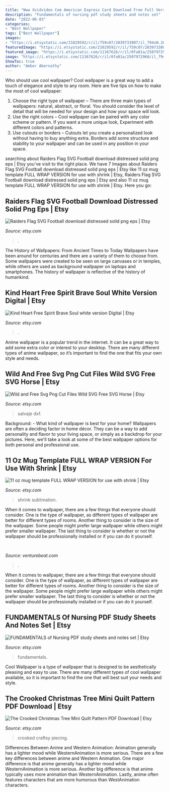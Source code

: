 ```yaml
---
title: "Www Xvidvideo Com American Express Card Download Free Full Version ~ Wild And Free Svg Png Cut Files Wild Svg Free Svg Horse"
description: "Fundamentals of nursing pdf study sheets and notes set"
date: "2022-06-03"
categories:
- "Best Wallpaper"
tags: ["Best Wallpaper"]
images:
- "https://i.etsystatic.com/21029592/r/il/759c07/2039733807/il_794xN.2039733807_b0lq.jpg"
featuredImage: "https://i.etsystatic.com/21029592/r/il/759c07/2039733807/il_794xN.2039733807_b0lq.jpg"
featured_image: "https://i.etsystatic.com/11367626/r/il/0fa01a/2507972960/il_794xN.2507972960_5igh.jpg"
image: "https://i.etsystatic.com/11367626/r/il/0fa01a/2507972960/il_794xN.2507972960_5igh.jpg"
ShowToc: true
author: "Amber Abernathy"
---
```



Who should use cool wallpaper?
Cool wallpaper is a great way to add a touch of elegance and style to any room. Here are five tips on how to make the most of cool wallpaper: 
1) Choose the right type of wallpaper – There are three main types of wallpapers: natural, abstract, or floral. You should consider the level of detail that will be needed for your design and how your space will look. 
2) Use the right colors – Cool wallpaper can be paired with any color scheme or pattern. If you want a more unique look, Experiment with different colors and patterns. 
3) Use cutouts or borders – Cutouts let you create a personalized look without having to buy anything extra. Borders add some structure and stability to your wallpaper and can be used in any position in your space.

	

		
searching about Raiders Flag SVG Football download distressed solid png eps | Etsy you've visit to the right place. We have 7 Images about Raiders Flag SVG Football download distressed solid png eps | Etsy like 11 oz mug template FULL WRAP VERSION for use with shrink | Etsy, Raiders Flag SVG Football download distressed solid png eps | Etsy and also 11 oz mug template FULL WRAP VERSION for use with shrink | Etsy. Here you go:
		
    
## Raiders Flag SVG Football Download Distressed Solid Png Eps | Etsy

<img loading=lazy src="https://i.etsystatic.com/19983244/r/il/69cacd/2259506523/il_1588xN.2259506523_g3y9.jpg" onerror="this.onerror=null;this.src='https://tse3.mm.bing.net/th?id=OIP.kAGEYjLnUqGDdnXMDfF7LAHaGG&amp;pid=15.1';" alt="Raiders Flag SVG Football download distressed solid png eps | Etsy">

_Source: etsy.com_

>. 

	

The History of Wallpapers: From Ancient Times to Today
Wallpapers have been around for centuries and there are a variety of them to choose from. Some wallpapers were created to be seen on large canvases or in temples, while others are used as background wallpaper on laptops and smartphones. The history of wallpaper is reflective of the history of humankind.

    
## Kind Heart Free Spirit Brave Soul White Version Digital | Etsy

<img loading=lazy src="https://i.etsystatic.com/18209466/r/il/78923f/2447806172/il_794xN.2447806172_spsg.jpg" onerror="this.onerror=null;this.src='https://tse1.mm.bing.net/th?id=OIP.Zq7N4M_-B8W2xG2LM21vJgHaHa&amp;pid=15.1';" alt="Kind Heart Free Spirit Brave Soul white version Digital | Etsy">

_Source: etsy.com_

>. 

	

Anime wallpaper is a popular trend in the internet. It can be a great way to add some extra color or interest to your desktop. There are many different types of anime wallpaper, so it’s important to find the one that fits your own style and needs.

    
## Wild And Free Svg Png Cut Files Wild SVG Free SVG Horse | Etsy

<img loading=lazy src="https://i.etsystatic.com/21826053/r/il/4b7b83/2589859584/il_1588xN.2589859584_pv04.jpg" onerror="this.onerror=null;this.src='https://tse3.mm.bing.net/th?id=OIP.hKU0bgIPQkHNuX6mEeJbYgHaHC&amp;pid=15.1';" alt="Wild and Free Svg Png Cut Files Wild SVG Free SVG Horse | Etsy">

_Source: etsy.com_

>salvaje dxf. 

	

Background: - What kind of wallpaper is best for your home?
Wallpapers are often a deciding factor in home décor. They can be a way to add personality and flavor to your living space, or simply as a backdrop for your pictures. Here, we'll take a look at some of the best wallpaper options for both personal and professional use.

    
## 11 Oz Mug Template FULL WRAP VERSION For Use With Shrink | Etsy

<img loading=lazy src="https://i.etsystatic.com/11367626/r/il/0fa01a/2507972960/il_794xN.2507972960_5igh.jpg" onerror="this.onerror=null;this.src='https://tse1.mm.bing.net/th?id=OIP.gOo8ArAt8IlhVNy6aRpYnQHaJ4&amp;pid=15.1';" alt="11 oz mug template FULL WRAP VERSION for use with shrink | Etsy">

_Source: etsy.com_

>shrink sublimation. 

	

When it comes to wallpaper, there are a few things that everyone should consider. One is the type of wallpaper, as different types of wallpaper are better for different types of rooms. Another thing to consider is the size of the wallpaper. Some people might prefer large wallpaper while others might prefer smaller wallpaper. The last thing to consider is whether or not the wallpaper should be professionally installed or if you can do it yourself.

    
## 

<img loading=lazy src="https://venturebeat.com/wp-content/uploads/2018/02/img_0033.jpg?w=800" onerror="this.onerror=null;this.src='https://tse4.mm.bing.net/th?id=OIP.LpeAeE8t40c4fg_DkM0fmAHaEK&amp;pid=15.1';" alt="">

_Source: venturebeat.com_

>. 

	

When it comes to wallpaper, there are a few things that everyone should consider. One is the type of wallpaper, as different types of wallpaper are better for different types of rooms. Another thing to consider is the size of the wallpaper. Some people might prefer large wallpaper while others might prefer smaller wallpaper. The last thing to consider is whether or not the wallpaper should be professionally installed or if you can do it yourself.

    
## FUNDAMENTALS Of Nursing PDF Study Sheets And Notes Set | Etsy

<img loading=lazy src="https://i.etsystatic.com/21029592/r/il/759c07/2039733807/il_794xN.2039733807_b0lq.jpg" onerror="this.onerror=null;this.src='https://tse3.mm.bing.net/th?id=OIP.582rfOwhlxAk9hV_JpnqOAHaJ4&amp;pid=15.1';" alt="FUNDAMENTALS of Nursing PDF study sheets and notes set | Etsy">

_Source: etsy.com_

>fundamentals. 

	

Cool Wallpaper is a type of wallpaper that is designed to be aesthetically pleasing and easy to use. There are many different types of cool wallpaper available, so it is important to find the one that will best suit your needs and style.

    
## The Crooked Christmas Tree Mini Quilt Pattern PDF Download | Etsy

<img loading=lazy src="https://i.etsystatic.com/13852497/r/il/3ad123/1121657713/il_794xN.1121657713_n47l.jpg" onerror="this.onerror=null;this.src='https://tse1.mm.bing.net/th?id=OIP.oWoW6k6R__73jq8BuWiB3QHaH9&amp;pid=15.1';" alt="The Crooked Christmas Tree Mini Quilt Pattern PDF Download | Etsy">

_Source: etsy.com_

>crooked craftsy piecing. 

	

Differences Between Anime and Western Animation: Animation generally has a lighter mood while WesternAnimation is more serious.
There are a few key differences between anime and Western Animation. One major difference is that anime generally has a lighter mood while WesternAnimation is more serious. Another big difference is that anime typically uses more animation than WesternAnimation. Lastly, anime often features characters that are more humorous than WestAnimation characters.

